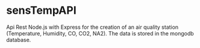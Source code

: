 # sensTempAPI
Api Rest Node.js with Express  for the creation of an air quality station (Temperature, Humidity, CO, CO2, NA2).  The data is stored in the mongodb database.
